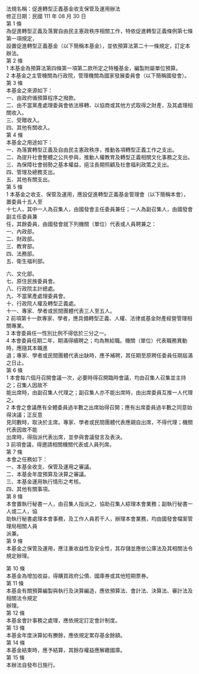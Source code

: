 法規名稱：促進轉型正義基金收支保管及運用辦法  
修正日期：民國 111 年 08 月 30 日  
第 1 條  
為促進轉型正義及落實自由民主憲政秩序相關工作，特依促進轉型正義條例第七條第一項規定，  
設置促進轉型正義基金（以下簡稱本基金），並依預算法第二十一條規定，訂定本辦法。  
第 2 條  
1 本基金為預算法第四條第一項第二款所定之特種基金，編製附屬單位預算。  
2 本基金之主管機關為行政院，管理機關為國家發展委員會（以下簡稱國發會）。  
第 3 條  
本基金之來源如下：  
一、由政府循預算程序之撥款。  
二、由不當黨產處理委員會依法移轉、以協商或其他方式取得之財產，及其處理相關收入。  
三、受贈收入。  
四、其他有關收入。  
第 4 條  
本基金之用途如下：  
一、為落實轉型正義及自由民主憲政秩序，推動各項轉型正義工作之支出。  
二、為提升社會整體之公共參與，推動人權教育及轉型正義相關文化事務之支出。  
三、為保障社會弱勢之基本權益，挹注長期照顧及社會福利政策之支出。  
四、管理及總務支出。  
五、其他有關支出。  
第 5 條  
1 本基金之收支、保管及運用，應設促進轉型正義基金管理會（以下簡稱本會），置委員十五人至  
十七人，其中一人為召集人，由國發會主任委員兼任；一人為副召集人，由國發會副主任委員兼  
任，其餘委員，由國發會就下列機關（單位）代表或人員聘兼之：  
一、內政部。  
二、財政部。  
三、教育部。  
四、法務部。  
五、衛生福利部。  


六、文化部。  
七、原住民族委員會。  
八、行政院主計總處。  
九、不當黨產處理委員會。  
十、行政院人權及轉型正義處。  
十一、專家、學者或民間團體代表三人至五人。  
2 前項第十一款專家、學者，應具備轉型正義、人權、法律或基金財產經營管理相關專業。  
3 本會委員任一性別比例不得低於三分之一。  
4 本會委員任期二年，期滿得續聘之；均為無給職。機關（單位）代表職務異動時，應隨其本職進  
退；專家、學者或民間團體代表出缺時，應予補聘，其任期至原聘任委員任期屆滿之日止。  
第 6 條  
1 本會每六個月召開會議一次，必要時得召開臨時會議，均由召集人召集並主持之；召集人因故不  
能出席時，由副召集人代理之；副召集人亦不能出席時，由出席委員互推一人代理之。  
2 本會之會議應有全體委員過半數之出席始得召開；應有出席委員過半數之同意始得決議；正反意  
見同數時，取決於主席。專家、學者或民間團體代表應親自出席，不得代理；機關代表因故不能  
出席時，得指派代表出席，並參與會議發言及表決。  
3 前項會議，得邀請相關機關代表或人員列席。  
第 7 條  
本會之任務如下：  
一、本基金收支、保管及運用之審議。  
二、本基金年度預算及決算之審議。  
三、本基金運用執行情形之考核。  
四、其他有關事項。  
第 8 條  
本會置執行秘書一人，由召集人指派之，協助召集人綜理本會業務；副執行秘書一人或二人，協  
助執行秘書處理本會事務，及工作人員若干人，辦理本會業務，均由國發會檔案管理局相關人員  
派兼。  
第 9 條  
本基金之保管及運用，應注重收益性及安全性，其存儲並應依公庫法及其相關法令規定辦理。  


第 10 條  
本基金為增加收益，得購買政府公債、國庫券或其他短期票券。  
第 11 條  
本基金有關預算編製與執行及決算編造，應依預算法、會計法、決算法、審計法及相關法令規定  
辦理。  
第 12 條  
本基金會計事務之處理，應依規定訂定會計制度。  
第 13 條  
本基金年度決算如有賸餘，應依規定累存基金餘額。  
第 14 條  
本基金結束時，應予結算，其餘存權益應解繳國庫。  
第 15 條  
本辦法自發布日施行。  


